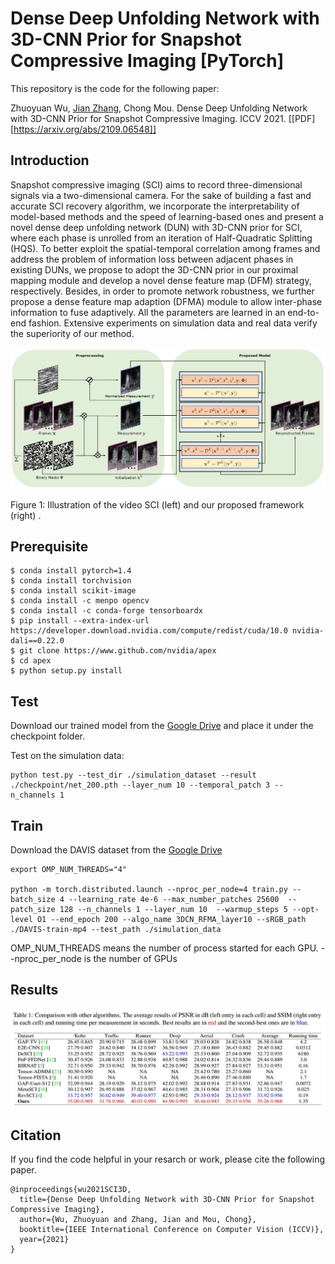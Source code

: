 # Dense Deep Unfolding Network with 3D-CNN Prior for Snapshot Compressive Imaging [PyTorch]

This repository is the code for the following paper:

Zhuoyuan Wu,  [Jian Zhang](http://jianzhang.tech/), Chong Mou. Dense Deep Unfolding Network with 3D-CNN Prior for Snapshot Compressive Imaging. ICCV 2021. [[PDF][https://arxiv.org/abs/2109.06548]]

## Introduction

Snapshot compressive imaging (SCI) aims to record three-dimensional signals via a two-dimensional camera. For the sake of building a fast and accurate SCI recovery algorithm, we incorporate the interpretability of model-based methods and the speed of learning-based ones and present a novel dense deep unfolding network (DUN) with 3D-CNN prior for SCI, where each phase is unrolled from an iteration of Half-Quadratic Splitting (HQS). To better exploit the spatial-temporal correlation among frames and address the problem of information loss between adjacent phases in existing DUNs, we propose to adopt the 3D-CNN prior in our proximal mapping module and develop a novel dense feature map (DFM) strategy, respectively. Besides, in order to promote network robustness, we further propose a dense feature map adaption (DFMA) module to allow inter-phase information to fuse adaptively. All the parameters are learned in an end-to-end fashion. Extensive experiments on simulation data and real data verify the superiority of our method. 

![SCI_cropped_page-0001](fig/SCI_cropped_page-0001.jpg)

Figure 1: Illustration of the video SCI (left) and our proposed framework (right) . 

## Prerequisite

```shell
$ conda install pytorch=1.4
$ conda install torchvision
$ conda install scikit-image
$ conda install -c menpo opencv
$ conda install -c conda-forge tensorboardx 
$ pip install --extra-index-url https://developer.download.nvidia.com/compute/redist/cuda/10.0 nvidia-dali==0.22.0
$ git clone https://www.github.com/nvidia/apex
$ cd apex
$ python setup.py install
```

## Test

Download our trained model from the [Google Drive](https://drive.google.com/file/d/1C9eWMf4hSBpPP8qLqCA_3rbQTR4XL3rm/view?usp=sharing) and place it under the checkpoint folder.

Test on the simulation data:

```shell
python test.py --test_dir ./simulation_dataset --result ./checkpoint/net_200.pth --layer_num 10 --temporal_patch 3 --n_channels 1
```

## Train

Download the DAVIS dataset from the [Google Drive](https://drive.google.com/drive/folders/1_Fg5SSsLTuUypsYg7gjQ2iGRpn3p0czs?usp=sharing)

```shell
export OMP_NUM_THREADS="4"

python -m torch.distributed.launch --nproc_per_node=4 train.py --batch_size 4 --learning_rate 4e-6 --max_number_patches 25600  --patch_size 128 --n_channels 1 --layer_num 10  --warmup_steps 5 --opt-level O1 --end_epoch 200 --algo_name 3DCN_RFMA_layer10 --sRGB_path ./DAVIS-train-mp4 --test_path ./simulation_data
```

OMP_NUM_THREADS means the number of process started for each GPU.
--nproc_per_node is the number of GPUs

## Results

![Results](fig/Results.jpg)

## Citation
If you find the code helpful in your resarch or work, please cite the following paper.
```
@inproceedings{wu2021SCI3D,
  title={Dense Deep Unfolding Network with 3D-CNN Prior for Snapshot Compressive Imaging},
  author={Wu, Zhuoyuan and Zhang, Jian and Mou, Chong},
  booktitle={IEEE International Conference on Computer Vision (ICCV)},
  year={2021}
}
```
